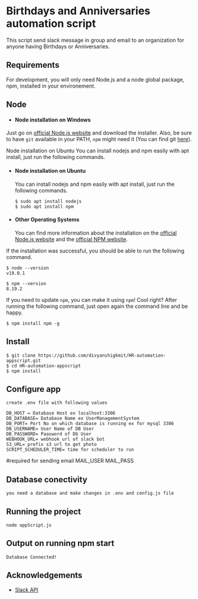 
# Birthdays and Anniversaries automation script

This script send slack message in group and email to an organization for anyone having Birthdays or Anniversaries.



## Requirements

For development, you will only need Node.js and a node global package, npm, installed in your environement.


## Node

- #### Node installation on Windows
Just go on [official Node.js website](https://nodejs.org/en) and download the installer. Also, be sure to have `git` available in your PATH, `npm` might need it (You can find git [here](https://git-scm.com/)).

Node installation on Ubuntu
You can install nodejs and npm easily with apt install, just run the following commands.

- #### Node installation on Ubuntu

  You can install nodejs and npm easily with apt install, just run the following commands.

      $ sudo apt install nodejs
      $ sudo apt install npm

- #### Other Operating Systems
  You can find more information about the installation on the [official Node.js website](https://nodejs.org/) and the [official NPM website](https://npmjs.org/).

If the installation was successful, you should be able to run the following command.

    $ node --version
    v19.0.1

    $ npm --version
    8.19.2

If you need to update `npm`, you can make it using `npm`! Cool right? After running the following command, just open again the command line and be happy.

    $ npm install npm -g

###

## Install

    $ git clone https://github.com/divyanshigkmit/HR-automation-appscript.git
    $ cd HR-automation-appscript
    $ npm install

## Configure app

    create .env file with following values

    DB_HOST = Database Host ex localhost:3306 
    DB_DATABASE= Database Name ex UserManagementSystem
    DB_PORT= Port No on which database is running ex for mysql 3306
    DB_USERNAME= User Name of DB User
    DB_PASSWORD= Paasword of Db User
    WEBHOOK_URL= webhook url of slack bot
    S3_URL= prefix s3 url to get photo
    SCRIPT_SCHEDULER_TIME= time for scheduler to run

 #required for sending email
    MAIL_USER
    MAIL_PASS

## Database conectivity
    you need a database and make changes in .env and config.js file

## Running the project
    node appScript.js
## Output on running npm start
    Database Connected!


## Acknowledgements

 - [Slack API](https://api.slack.com/apps/A04N71U0EJF/general?)


